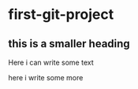 # first-git-project
## this is a smaller heading
Here i can write some text

here i write some more
